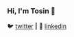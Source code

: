 ### Hi, I'm Tosin 👋

<!--
**Tosin-Bakare/Tosin-Bakare** is a ✨ _special_ ✨ repository because its `README.md` (this file) appears on your GitHub profile.

Here are some ideas to get you started:

- 🔭 I’m currently working on html,css javascript,React,Content.
- 🌱 I’m currently learning javascript,React,frontend Development,Design
- 👯 I’m looking to collaborate on creating contents and projects...
- 🤔 I’m looking for help with javascript
- 💬 Ask me about html,css, javascript.
- 😄 Pronouns: she/her
- ⚡ Fun fact: I started coding in Oct.2020
-->

🐦 [twitter][twitter] **|** 
👔 [linkedin][linkedin]


[twitter]: https://twitter.com/tosin_bakar3
[linkedin]:https://www.linkedin.com/in/oluwatosin-bakare-364b13172/
